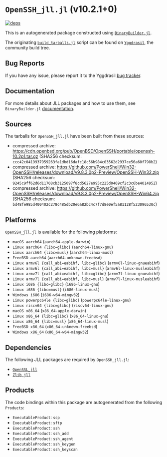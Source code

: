 # `OpenSSH_jll.jl` (v10.2.1+0)

[![deps](https://juliahub.com/docs/OpenSSH_jll/deps.svg)](https://juliahub.com/ui/Packages/General/OpenSSH_jll/)

This is an autogenerated package constructed using [`BinaryBuilder.jl`](https://github.com/JuliaPackaging/BinaryBuilder.jl).

The originating [`build_tarballs.jl`](https://github.com/JuliaPackaging/Yggdrasil/blob/313d2601260c858557fd7deb300bf107e6baa16e/O/OpenSSH/build_tarballs.jl) script can be found on [`Yggdrasil`](https://github.com/JuliaPackaging/Yggdrasil/), the community build tree.

## Bug Reports

If you have any issue, please report it to the Yggdrasil [bug tracker](https://github.com/JuliaPackaging/Yggdrasil/issues).

## Documentation

For more details about JLL packages and how to use them, see `BinaryBuilder.jl` [documentation](https://docs.binarybuilder.org/stable/jll/).

## Sources

The tarballs for `OpenSSH_jll.jl` have been built from these sources:

* compressed archive: https://cdn.openbsd.org/pub/OpenBSD/OpenSSH/portable/openssh-10.2p1.tar.gz (SHA256 checksum: `ccc42c0419937959263fa1dbd16dafc18c56b984c03562d2937ce56a60f798b2`)
* compressed archive: https://github.com/PowerShell/Win32-OpenSSH/releases/download/v9.8.3.0p2-Preview/OpenSSH-Win32.zip (SHA256 checksum: `9245c9ff62d6d11708cb3125097f8cd5627e995c225d0469cf2c3c6be4014952`)
* compressed archive: https://github.com/PowerShell/Win32-OpenSSH/releases/download/v9.8.3.0p2-Preview/OpenSSH-Win64.zip (SHA256 checksum: `bd48fe985d400402c278c485db20e6a82bc4c7f7d8e0ef5a81128f523096530c`)

## Platforms

`OpenSSH_jll.jl` is available for the following platforms:

* `macOS aarch64` (`aarch64-apple-darwin`)
* `Linux aarch64 {libc=glibc}` (`aarch64-linux-gnu`)
* `Linux aarch64 {libc=musl}` (`aarch64-linux-musl`)
* `FreeBSD aarch64` (`aarch64-unknown-freebsd`)
* `Linux armv6l {call_abi=eabihf, libc=glibc}` (`armv6l-linux-gnueabihf`)
* `Linux armv6l {call_abi=eabihf, libc=musl}` (`armv6l-linux-musleabihf`)
* `Linux armv7l {call_abi=eabihf, libc=glibc}` (`armv7l-linux-gnueabihf`)
* `Linux armv7l {call_abi=eabihf, libc=musl}` (`armv7l-linux-musleabihf`)
* `Linux i686 {libc=glibc}` (`i686-linux-gnu`)
* `Linux i686 {libc=musl}` (`i686-linux-musl`)
* `Windows i686` (`i686-w64-mingw32`)
* `Linux powerpc64le {libc=glibc}` (`powerpc64le-linux-gnu`)
* `Linux riscv64 {libc=glibc}` (`riscv64-linux-gnu`)
* `macOS x86_64` (`x86_64-apple-darwin`)
* `Linux x86_64 {libc=glibc}` (`x86_64-linux-gnu`)
* `Linux x86_64 {libc=musl}` (`x86_64-linux-musl`)
* `FreeBSD x86_64` (`x86_64-unknown-freebsd`)
* `Windows x86_64` (`x86_64-w64-mingw32`)

## Dependencies

The following JLL packages are required by `OpenSSH_jll.jl`:

* [`OpenSSL_jll`](https://github.com/JuliaBinaryWrappers/OpenSSL_jll.jl)
* [`Zlib_jll`](https://github.com/JuliaBinaryWrappers/Zlib_jll.jl)

## Products

The code bindings within this package are autogenerated from the following `Products`:

* `ExecutableProduct`: `scp`
* `ExecutableProduct`: `sftp`
* `ExecutableProduct`: `ssh`
* `ExecutableProduct`: `ssh_add`
* `ExecutableProduct`: `ssh_agent`
* `ExecutableProduct`: `ssh_keygen`
* `ExecutableProduct`: `ssh_keyscan`
